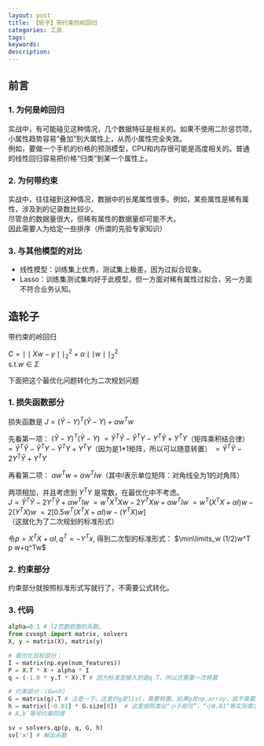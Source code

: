 ```yaml
---
layout: post
title: 【轮子】带约束的岭回归
categories: 工具
tags:
keywords:
description:
---
```






## 前言
### 1. 为何是岭回归
实战中，有可能碰见这种情况，几个数据特征是相关的。如果不使用二阶惩罚项，小属性趋势容易“叠加”到大属性上，从而小属性完全失效。  
例如，要做一个手机的价格的预测模型，CPU和内存很可能是高度相关的。普通的线性回归容易把价格“归类”到某一个属性上。  

### 2. 为何带约束

实战中，往往碰到这种情况，数据中的长尾属性很多。例如，某些属性是稀有属性，涉及到的记录数比较少。  
尽管总的数据量很大，但稀有属性的数据量却可能不大。  
因此需要人为给定一些排序（所谓的先验专家知识）

### 3. 与其他模型的对比
- 线性模型：训练集上优秀，测试集上极差，因为过拟合现象。
- Lasso：训练集测试集均好于此模型，但一方面对稀有属性过拟合，另一方面不符合业务认知。

## 造轮子

带约束的岭回归

$C=\mid\mid Xw-y\mid\mid_2^2+\alpha \mid\mid w\mid\mid_2^2$  
s.t.$w\in \Sigma$  


下面把这个最优化问题转化为二次规划问题
### 1. 损失函数部分
损失函数是 $J=(\hat Y-Y)^T(\hat Y-Y)+\alpha w^Tw$

先看第一项：
$(\hat Y-Y)^T(\hat Y-Y)$
$=\hat Y^T \hat Y-\hat Y^TY-Y^T\hat Y+Y^TY$（矩阵乘积结合律）
$=\hat Y^T \hat Y-\hat Y^TY-\hat Y^T Y+Y^TY$（因为是1*1矩阵，所以可以随意转置）
$=\hat Y^T \hat Y-2 Y^T \hat Y+Y^TY$

再看第二项：
$\alpha w^Tw=\alpha w^T I w$（其中$I$表示单位矩阵：对角线全为1的对角阵）

两项相加，并且考虑到 $Y^TY$ 是常数，在最优化中不考虑。  
$J=\hat Y^T \hat Y-2 Y^T \hat Y+\alpha w^T I w$
$=w^TX^TXw-2Y^TXw+\alpha w^T Iw$
$=w^T(X^TX+\alpha I)w -2 (Y^TX)w$
$=2[0.5w^T(X^TX+\alpha I)w -(Y^TX)w]$（这就化为了二次规划的标准形式）


令$p=X^TX+\alpha I,q^T=-Y^Tx$,
得到二次型的标准形式：
$\min\limits_w (1/2)w^T p w+q^Tw$

### 2. 约束部分
约束部分就按照标准形式写就行了，不需要公式转化。

### 3. 代码
```py
alpha=0.1 # l2范数前面的系数。
from cvxopt import matrix, solvers
X, y = matrix(X), matrix(y)

# 最优化目标部分：
I = matrix(np.eye(num_features))
P = X.T * X + alpha * I
q = (-1.0 * y.T * X).T # 因为标准型输入的是q.T，所以还需要一次转置

# 约束部分：(Gw<h)
G = matrix(g).T # 注意一下，这里的g是list，需要转置。如果g是np.array，就不需要。
h = matrix([-0.01] * G.size[0])  # 这里按照类似“小于即可”，“小0.01”等实际需求去自定义
# A,b 等号约束同理

sv = solvers.qp(p, q, G, h)
sv['x'] # 解出系数
```
